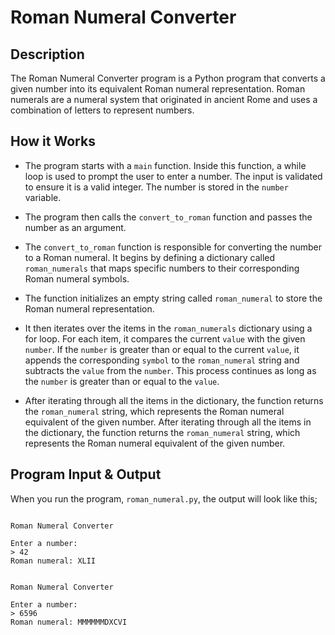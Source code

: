 # Roman Numeral Converter

## Description

The Roman Numeral Converter program is a Python program that converts a given number into its equivalent Roman numeral representation. Roman numerals are a numeral system that originated in ancient Rome and uses a combination of letters to represent numbers. 

## How it Works

- The program starts with a `main` function. Inside this function, a while loop is used to prompt the user to enter a number. The input is validated to ensure it is a valid integer. The number is stored in the `number` variable.

- The program then calls the `convert_to_roman` function and passes the number as an argument.

- The `convert_to_roman` function is responsible for converting the number to a Roman numeral. It begins by defining a dictionary called `roman_numerals` that maps specific numbers to their corresponding Roman numeral symbols.

- The function initializes an empty string called `roman_numeral` to store the Roman numeral representation.

- It then iterates over the items in the `roman_numerals` dictionary using a for loop. For each item, it compares the current `value` with the given `number`. If the `number` is greater than or equal to the current `value`, it appends the corresponding `symbol` to the `roman_numeral` string and subtracts the `value` from the `number`. This process continues as long as the `number` is greater than or equal to the `value`.

- After iterating through all the items in the dictionary, the function returns the `roman_numeral` string, which represents the Roman numeral equivalent of the given number. After iterating through all the items in the dictionary, the function returns the `roman_numeral` string, which represents the Roman numeral equivalent of the given number.


## Program Input & Output

When you run the program, `roman_numeral.py`, the output will look like this;

```

Roman Numeral Converter

Enter a number:
> 42
Roman numeral: XLII


Roman Numeral Converter

Enter a number:
> 6596
Roman numeral: MMMMMMDXCVI
```
